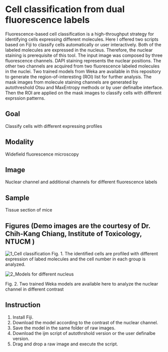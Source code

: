 # Cell classification from dual fluorescence labels
Fluorescence-based cell classification is a high-throughput strategy for identifying cells expressing different molecules.
Here I offered two scripts based on Fiji to classify cells automatically or user interactively. 
Both of the labeled molecules are expressed in the nucleus. Therefore, the nuclear staining is prerequisite of this tool. 
The input image was composed by three fluorescence channels. DAPI staining represents the nuclear positions. The other two channels are acquired from two fluorescence labeled molecules in the nuclei.
Two trained models from Weka are available in this repository to generate the region-of-interesting (ROI) list for further analysis.
The mask images from molecule staining channels are generated by autothreshold Otsu and MaxEntropy methods or by user definalbe interface.
Then the ROI are applied on the mask images to classify cells with different exprssion patterns. 
## Goal
Classify cells with different expressing profiles

## Modality
Widefield fluorescence microscopy

## Image
Nuclear channel and additional channels for different fluorescence labels

## Sample
Tissue section of mice

## Figures (Demo images are the courtesy of Dr. Chih-Kang Chiang, Institute of Toxicology, NTUCM )
![1_Cell classification](https://github.com/peggyscshu/Cell-classification-from-dual-fluorescence-labels/assets/67047201/cb700ea7-a25f-47b6-9dca-444c5a91f394)
Fig. 1. The identified cells are profiled with different expression of labed molecules and the cell number in each group is analyzed. 


![2_Models for different nucleus](https://github.com/peggyscshu/Cell-classification-from-dual-fluorescence-labels/assets/67047201/d7f626e2-051b-4da4-b568-8fdfbb8afacd)

Fig. 2. Two trained Weka models are available here to analyze the nuclear channel in different contrast

## Instruction
1. Install Fiji.
2. Download the model according to the contrast of the nuclear channel.
3. Save the model in the same folder of raw images.
4. Download the ijm script of autothrshold version or the user definalbe version.
5. Drag and drop a raw image and execute the script. 
